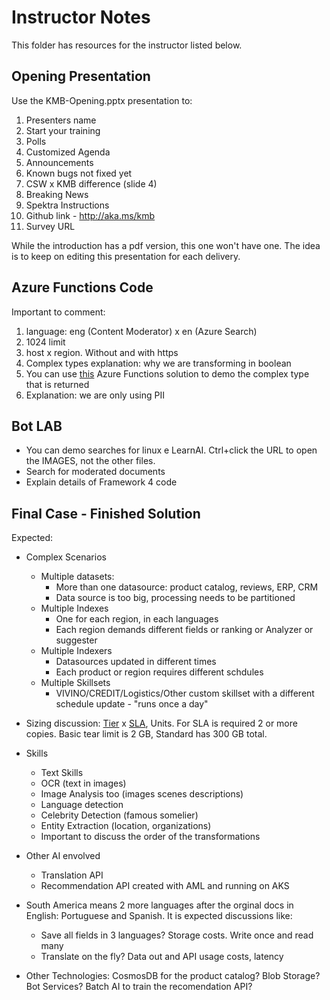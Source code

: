 # Instructor Notes

This folder has resources for the instructor listed below.

## Opening Presentation

Use the KMB-Opening.pptx presentation to:

1. Presenters name
1. Start your training
1. Polls
1. Customized Agenda
1. Announcements
1. Known bugs not fixed yet
1. CSW x KMB difference (slide 4)
1. Breaking News
1. Spektra Instructions
1. Github link - <http://aka.ms/kmb>
1. Survey URL

While the introduction has a pdf version, this one won't have one. The idea is to keep on editing this presentation for each delivery.

## Azure Functions Code

Important to comment:

1. language: eng (Content Moderator) x en (Azure Search)
1. 1024 limit
1. host x region. Without and with https
1. Complex types explanation: why we are transforming in boolean
1. You can use [this](https://github.com/Rodrigossz/AzureCognitiveSkill) Azure Functions solution to demo the complex type that is returned
1. Explanation: we are only using PII

## Bot LAB

+ You can demo searches for linux e LearnAI. Ctrl+click the URL to open the IMAGES, not the other files.
+ Search for moderated documents
+ Explain details of Framework 4 code

## Final Case - Finished Solution

Expected:

+ Complex Scenarios
  + Multiple datasets:
    + More than one datasource: product catalog, reviews, ERP, CRM
    + Data source is too big, processing needs to be partitioned
  + Multiple Indexes
    + One for each region, in each languages
    + Each region demands different fields or ranking or Analyzer or suggester
  + Multiple Indexers
    + Datasources updated in different times
    + Each product or region requires different schdules
  + Multiple Skillsets
    + VIVINO/CREDIT/Logistics/Other custom skillset with a different schedule update - "runs once a day"

+ Sizing discussion: [Tier](https://azure.microsoft.com/en-us/pricing/details/search/) x [SLA](https://azure.microsoft.com/en-us/support/legal/sla/search/v1_0/), Units. For SLA is required 2 or more copies. Basic tear limit is 2 GB, Standard has 300 GB total.

+ Skills
  + Text Skills
  + OCR (text in images)
  + Image Analysis too (images scenes descriptions)
  + Language detection
  + Celebrity Detection (famous somelier)
  + Entity Extraction (location, organizations)
  + Important to discuss the order of the transformations

+ Other AI envolved
  + Translation API
  + Recommendation API created with AML and running on AKS

+ South America means 2 more languages after the orginal docs in English: Portuguese and Spanish. It is expected discussions like:
  + Save all fields in 3 languages? Storage costs. Write once and read many
  + Translate on the fly? Data out and API usage costs, latency

+ Other Technologies: CosmosDB for the product catalog? Blob Storage? Bot Services? Batch AI to train the recomendation API?
